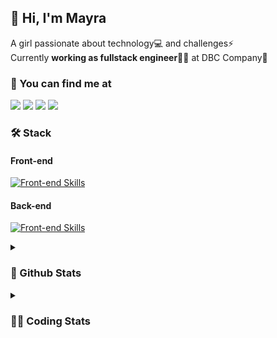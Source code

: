 ## 👋 Hi, I'm Mayra

A girl passionate about technology💻 and challenges⚡  
Currently **working as fullstack engineer**👩‍💻 at DBC Company🚀   

### 💬 You can find me at

<a href="https://mayra.dev" target="_blank" rel="noopener"><img src="https://img.shields.io/badge/-mayra.dev-005FED?style=flat&logo=Google-chrome&logoColor=white"/></a>
<a href="https://linkedin.com/in/mayraamaral" target="_blank" rel="noopener"><img src="https://img.shields.io/badge/-/mayraamaral-0077B5?style=flat&logo=Linkedin&logoColor=white"/></a>
<a href="mailto:mayra@mayra.dev" target="_blank" rel="noopener"><img src="https://img.shields.io/badge/-mayra@mayra.dev-D14836?style=flat&logo=Gmail&logoColor=white"/></a>
<a href="" target="_blank" rel="noopener"><img src="https://img.shields.io/badge/-mayraamaral-7289DA?style=flat&logo=Discord&logoColor=white"/></a>

### 🛠️ Stack
#### Front-end

[![Front-end Skills](https://skillicons.dev/icons?i=react,next,redux,styledcomponents,html,css,sass,js,ts,figma)](https://skillicons.dev)
#### Back-end

[![Front-end Skills](https://skillicons.dev/icons?i=java,spring,postgres,git,linux,bash,nodejs,docker,jenkins)](https://skillicons.dev)


<details>
    <summary><h3>📌 Github Stats</h3></summary>
    <div align="center">
        <table>
      <td><img height="160em" src="https://github-readme-stats.vercel.app/api?username=mayraamaral&show_icons=true&theme=algolia&hide_border=true&hide=stars&count_private=true" alt="Readme stats"></td>
      <td><img height="160em" src="https://github-readme-stats.vercel.app/api/top-langs/?username=mayraamaral&&layout=compact&&theme=algolia&hide_border=true&langs_count=6" alt="Language stats"></td>
       </table>
  </div> 
    

  <p align="center">
    <img src="https://github-readme-streak-stats.herokuapp.com?user=mayraamaral&theme=dark&hide_border=true&date_format=j%20M%5B%20Y%5D&locale=pt-br&background=050F2C&ring=0195DD&fire=23AA7D&currStreakLabel=23AA7D" alt="Streak stats">
  </p> 
</details>

<details>
  <summary><h3>👩‍💻 Coding Stats</h3></summary>
  
  <!--START_SECTION:waka-->
![Code Time](http://img.shields.io/badge/Code%20Time-177%20hrs%201%20min-blue)

**🐱 My GitHub Data** 

> 📦 579.0 kB Used in GitHub's Storage 
 > 
> 🏆 347 Contributions in the Year 2023
 > 
> 🚫 Not Opted to Hire
 > 
> 📜 51 Public Repositories 
 > 
> 🔑 26 Private Repositories 
 > 
**I'm an Early 🐤** 

```text
🌞 Morning                315 commits         ███░░░░░░░░░░░░░░░░░░░░░░   12.80 % 
🌆 Daytime                1267 commits        █████████████░░░░░░░░░░░░   51.48 % 
🌃 Evening                742 commits         ████████░░░░░░░░░░░░░░░░░   30.15 % 
🌙 Night                  137 commits         █░░░░░░░░░░░░░░░░░░░░░░░░   05.57 % 
```
📅 **I'm Most Productive on Monday** 

```text
Monday                   469 commits         █████░░░░░░░░░░░░░░░░░░░░   19.06 % 
Tuesday                  437 commits         ████░░░░░░░░░░░░░░░░░░░░░   17.76 % 
Wednesday                322 commits         ███░░░░░░░░░░░░░░░░░░░░░░   13.08 % 
Thursday                 426 commits         ████░░░░░░░░░░░░░░░░░░░░░   17.31 % 
Friday                   404 commits         ████░░░░░░░░░░░░░░░░░░░░░   16.42 % 
Saturday                 132 commits         █░░░░░░░░░░░░░░░░░░░░░░░░   05.36 % 
Sunday                   271 commits         ███░░░░░░░░░░░░░░░░░░░░░░   11.01 % 
```


📊 **This Week I Spent My Time On** 

```text
🕑︎ Time Zone: America/Sao_Paulo

💬 Programming Languages: 
Java                     7 hrs 30 mins       █████████████████████████   98.37 % 
Other                    6 mins              ░░░░░░░░░░░░░░░░░░░░░░░░░   01.35 % 
GitIgnore file           1 min               ░░░░░░░░░░░░░░░░░░░░░░░░░   00.28 % 

🔥 Editors: 
IntelliJ                 6 hrs 2 mins        ████████████████████░░░░░   79.27 % 
VS Code                  1 hr 34 mins        █████░░░░░░░░░░░░░░░░░░░░   20.73 % 

💻 Operating System: 
Linux                    7 hrs 37 mins       █████████████████████████   100.00 % 
```

**I Mostly Code in Java** 

```text
Java                     126 repos           ███████░░░░░░░░░░░░░░░░░░   28.77 % 
HTML                     94 repos            █████░░░░░░░░░░░░░░░░░░░░   21.46 % 
PLSQL                    1 repo              ░░░░░░░░░░░░░░░░░░░░░░░░░   00.23 % 
C#                       1 repo              ░░░░░░░░░░░░░░░░░░░░░░░░░   00.23 % 
PHP                      1 repo              ░░░░░░░░░░░░░░░░░░░░░░░░░   00.23 % 
```




 Last Updated on 31/12/2023 18:44:44 UTC
<!--END_SECTION:waka-->

</details>
